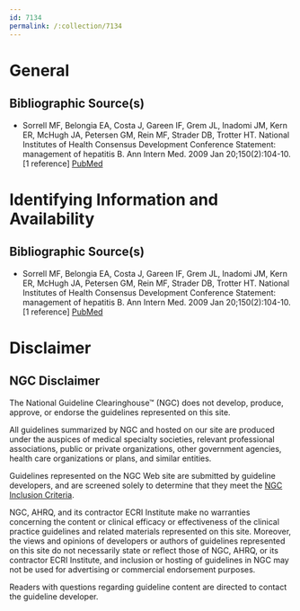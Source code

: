```yaml
---
id: 7134
permalink: /:collection/7134
---
```


# General

## Bibliographic Source(s)

- Sorrell MF, Belongia EA, Costa J, Gareen IF, Grem JL, Inadomi JM, Kern ER, McHugh JA, Petersen GM, Rein MF, Strader DB, Trotter HT. National Institutes of Health Consensus Development Conference Statement: management of hepatitis B. Ann Intern Med. 2009 Jan 20;150(2):104-10. [1 reference] [ PubMed ](http://www.ncbi.nlm.nih.gov/entrez/query.fcgi?cmd=Retrieve&db=pubmed&dopt=Abstract&list_uids=19124811)

# Identifying Information and Availability

## Bibliographic Source(s)

- Sorrell MF, Belongia EA, Costa J, Gareen IF, Grem JL, Inadomi JM, Kern ER, McHugh JA, Petersen GM, Rein MF, Strader DB, Trotter HT. National Institutes of Health Consensus Development Conference Statement: management of hepatitis B. Ann Intern Med. 2009 Jan 20;150(2):104-10. [1 reference] [ PubMed ](http://www.ncbi.nlm.nih.gov/entrez/query.fcgi?cmd=Retrieve&db=pubmed&dopt=Abstract&list_uids=19124811)

# Disclaimer

## NGC Disclaimer

The National Guideline Clearinghouse™ (NGC) does not develop, produce, approve, or endorse the guidelines represented on this site.

All guidelines summarized by NGC and hosted on our site are produced under the auspices of medical specialty societies, relevant professional associations, public or private organizations, other government agencies, health care organizations or plans, and similar entities.

Guidelines represented on the NGC Web site are submitted by guideline developers, and are screened solely to determine that they meet the [NGC Inclusion Criteria](/help-and-about/summaries/inclusion-criteria).

NGC, AHRQ, and its contractor ECRI Institute make no warranties concerning the content or clinical efficacy or effectiveness of the clinical practice guidelines and related materials represented on this site. Moreover, the views and opinions of developers or authors of guidelines represented on this site do not necessarily state or reflect those of NGC, AHRQ, or its contractor ECRI Institute, and inclusion or hosting of guidelines in NGC may not be used for advertising or commercial endorsement purposes.

Readers with questions regarding guideline content are directed to contact the guideline developer.

